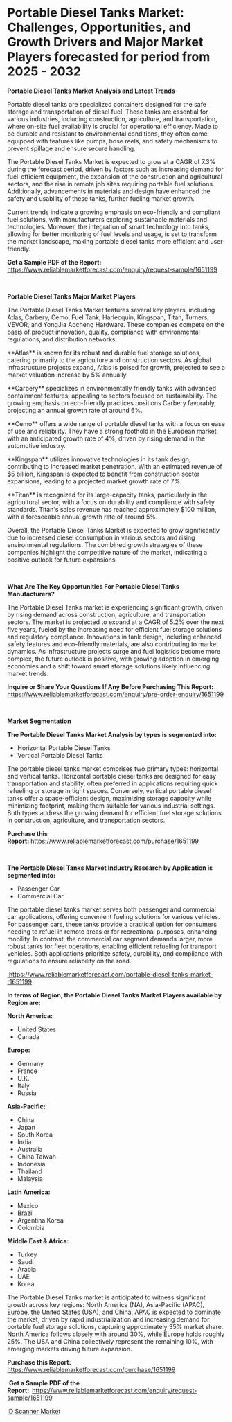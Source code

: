 <p><h1>Portable Diesel Tanks Market: Challenges, Opportunities, and Growth Drivers and Major Market Players forecasted for period from 2025 - 2032</h1></p><p><strong>Portable Diesel Tanks Market Analysis and Latest Trends</strong></p>
<p><p>Portable diesel tanks are specialized containers designed for the safe storage and transportation of diesel fuel. These tanks are essential for various industries, including construction, agriculture, and transportation, where on-site fuel availability is crucial for operational efficiency. Made to be durable and resistant to environmental conditions, they often come equipped with features like pumps, hose reels, and safety mechanisms to prevent spillage and ensure secure handling.</p><p>The Portable Diesel Tanks Market is expected to grow at a CAGR of 7.3% during the forecast period, driven by factors such as increasing demand for fuel-efficient equipment, the expansion of the construction and agricultural sectors, and the rise in remote job sites requiring portable fuel solutions. Additionally, advancements in materials and design have enhanced the safety and usability of these tanks, further fueling market growth. </p><p>Current trends indicate a growing emphasis on eco-friendly and compliant fuel solutions, with manufacturers exploring sustainable materials and technologies. Moreover, the integration of smart technology into tanks, allowing for better monitoring of fuel levels and usage, is set to transform the market landscape, making portable diesel tanks more efficient and user-friendly. </p></p>
<p><strong>Get a Sample PDF of the Report:&nbsp;</strong> <a href="https://www.reliablemarketforecast.com/enquiry/request-sample/1651199?utm_campaign=2210&utm_medium=2&utm_source=Github&utm_content=ia&utm_term=17022025&utm_id=portable-diesel-tanks">https://www.reliablemarketforecast.com/enquiry/request-sample/1651199</a></p>
<p>&nbsp;</p>
<p><strong>Portable Diesel Tanks Major Market Players</strong></p>
<p><p>The Portable Diesel Tanks Market features several key players, including Atlas, Carbery, Cemo, Fuel Tank, Harlecquin, Kingspan, Titan, Turners, VEVOR, and YongJia Aocheng Hardware. These companies compete on the basis of product innovation, quality, compliance with environmental regulations, and distribution networks.</p><p>**Atlas** is known for its robust and durable fuel storage solutions, catering primarily to the agriculture and construction sectors. As global infrastructure projects expand, Atlas is poised for growth, projected to see a market valuation increase by 5% annually.</p><p>**Carbery** specializes in environmentally friendly tanks with advanced containment features, appealing to sectors focused on sustainability. The growing emphasis on eco-friendly practices positions Carbery favorably, projecting an annual growth rate of around 6%.</p><p>**Cemo** offers a wide range of portable diesel tanks with a focus on ease of use and reliability. They have a strong foothold in the European market, with an anticipated growth rate of 4%, driven by rising demand in the automotive industry.</p><p>**Kingspan** utilizes innovative technologies in its tank design, contributing to increased market penetration. With an estimated revenue of $5 billion, Kingspan is expected to benefit from construction sector expansions, leading to a projected market growth rate of 7%.</p><p>**Titan** is recognized for its large-capacity tanks, particularly in the agricultural sector, with a focus on durability and compliance with safety standards. Titan's sales revenue has reached approximately $100 million, with a foreseeable annual growth rate of around 5%.</p><p>Overall, the Portable Diesel Tanks Market is expected to grow significantly due to increased diesel consumption in various sectors and rising environmental regulations. The combined growth strategies of these companies highlight the competitive nature of the market, indicating a positive outlook for future expansions.</p></p>
<p>&nbsp;</p>
<p><strong>What Are The Key Opportunities For Portable Diesel Tanks Manufacturers?</strong></p>
<p><p>The Portable Diesel Tanks market is experiencing significant growth, driven by rising demand across construction, agriculture, and transportation sectors. The market is projected to expand at a CAGR of 5.2% over the next five years, fueled by the increasing need for efficient fuel storage solutions and regulatory compliance. Innovations in tank design, including enhanced safety features and eco-friendly materials, are also contributing to market dynamics. As infrastructure projects surge and fuel logistics become more complex, the future outlook is positive, with growing adoption in emerging economies and a shift toward smart storage solutions likely influencing market trends.</p></p>
<p><strong>Inquire or Share Your Questions If Any Before Purchasing This Report:</strong> <a href="https://www.reliablemarketforecast.com/enquiry/pre-order-enquiry/1651199?utm_campaign=2210&utm_medium=2&utm_source=Github&utm_content=ia&utm_term=17022025&utm_id=portable-diesel-tanks">https://www.reliablemarketforecast.com/enquiry/pre-order-enquiry/1651199</a></p>
<p>&nbsp;</p>
<p><strong>Market Segmentation</strong></p>
<p><strong>The Portable Diesel Tanks Market Analysis by types is segmented into:</strong></p>
<p><ul><li>Horizontal Portable Diesel Tanks</li><li>Vertical Portable Diesel Tanks</li></ul></p>
<p><p>The portable diesel tanks market comprises two primary types: horizontal and vertical tanks. Horizontal portable diesel tanks are designed for easy transportation and stability, often preferred in applications requiring quick refueling or storage in tight spaces. Conversely, vertical portable diesel tanks offer a space-efficient design, maximizing storage capacity while minimizing footprint, making them suitable for various industrial settings. Both types address the growing demand for efficient fuel storage solutions in construction, agriculture, and transportation sectors.</p></p>
<p><strong>Purchase this Report:&nbsp;</strong><a href="https://www.reliablemarketforecast.com/purchase/1651199?utm_campaign=2210&utm_medium=2&utm_source=Github&utm_content=ia&utm_term=17022025&utm_id=portable-diesel-tanks">https://www.reliablemarketforecast.com/purchase/1651199</a></p>
<p>&nbsp;</p>
<p><strong>The Portable Diesel Tanks Market Industry Research by Application is segmented into:</strong></p>
<p><ul><li>Passenger Car</li><li>Commercial Car</li></ul></p>
<p><p>The portable diesel tanks market serves both passenger and commercial car applications, offering convenient fueling solutions for various vehicles. For passenger cars, these tanks provide a practical option for consumers needing to refuel in remote areas or for recreational purposes, enhancing mobility. In contrast, the commercial car segment demands larger, more robust tanks for fleet operations, enabling efficient refueling for transport vehicles. Both applications prioritize safety, durability, and compliance with regulations to ensure reliability on the road.</p></p>
<p><a href="https://www.reliablemarketforecast.com/portable-diesel-tanks-market-r1651199?utm_campaign=2210&utm_medium=2&utm_source=Github&utm_content=ia&utm_term=17022025&utm_id=portable-diesel-tanks">&nbsp;https://www.reliablemarketforecast.com/portable-diesel-tanks-market-r1651199</a></p>
<p><strong>In terms of Region, the Portable Diesel Tanks Market Players available by Region are:</strong></p>
<p>
    <p> <strong> North America: </strong>
        <ul>
            <li>United States</li>
            <li>Canada</li>
        </ul>
        </p> 
    <p> <strong> Europe: </strong>
        <ul>
            <li>Germany</li>
            <li>France</li>
            <li>U.K.</li>
            <li>Italy</li>
            <li>Russia</li>
        </ul>
        </p> 
    <p> <strong> Asia-Pacific: </strong>
        <ul>
            <li>China</li>
            <li>Japan</li>
            <li>South Korea</li>
            <li>India</li>
            <li>Australia</li>
            <li>China Taiwan</li>
            <li>Indonesia</li>
            <li>Thailand</li>
            <li>Malaysia</li>
        </ul>
        </p> 
    <p> <strong> Latin America: </strong>
        <ul>
            <li>Mexico</li>
            <li>Brazil</li>
            <li>Argentina Korea</li>
            <li>Colombia</li>
        </ul>
        </p> 
    <p> <strong> Middle East & Africa: </strong>
        <ul>
            <li>Turkey</li>
            <li>Saudi</li>
            <li>Arabia</li>
            <li>UAE</li>
            <li>Korea</li>
        </ul>
    </p>
    </p>
<p><p>The Portable Diesel Tanks market is anticipated to witness significant growth across key regions: North America (NA), Asia-Pacific (APAC), Europe, the United States (USA), and China. APAC is expected to dominate the market, driven by rapid industrialization and increasing demand for portable fuel storage solutions, capturing approximately 35% market share. North America follows closely with around 30%, while Europe holds roughly 25%. The USA and China collectively represent the remaining 10%, with emerging markets driving future expansion.</p></p>
<p><strong>Purchase this Report: </strong><a href="https://www.reliablemarketforecast.com/purchase/1651199?utm_campaign=2210&utm_medium=2&utm_source=Github&utm_content=ia&utm_term=17022025&utm_id=portable-diesel-tanks">https://www.reliablemarketforecast.com/purchase/1651199</a></p>
<p>&nbsp;<strong>Get a Sample PDF of the Report:&nbsp;&nbsp;</strong><a href="https://www.reliablemarketforecast.com/enquiry/request-sample/1651199?utm_campaign=2210&utm_medium=2&utm_source=Github&utm_content=ia&utm_term=17022025&utm_id=portable-diesel-tanks">https://www.reliablemarketforecast.com/enquiry/request-sample/1651199</a></p>
<p><strong></strong></p>
<p><p><a href="https://github.com/FosterFahey91/Market-Research-Report-List-1/blob/main/id-scanner-market.md?utm_campaign=2210&utm_medium=2&utm_source=Github&utm_content=ia&utm_term=17022025&utm_id=portable-diesel-tanks">ID Scanner Market</a></p></p>